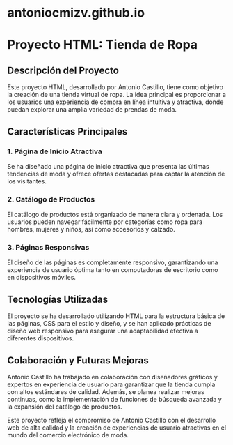 # antoniocmizv.github.io
# Proyecto HTML: Tienda de Ropa

## Descripción del Proyecto

Este proyecto HTML, desarrollado por Antonio Castillo, tiene como objetivo la creación de una tienda virtual de ropa. La idea principal es proporcionar a los usuarios una experiencia de compra en línea intuitiva y atractiva, donde puedan explorar una amplia variedad de prendas de moda.

## Características Principales

### 1. Página de Inicio Atractiva
Se ha diseñado una página de inicio atractiva que presenta las últimas tendencias de moda y ofrece ofertas destacadas para captar la atención de los visitantes.

### 2. Catálogo de Productos
El catálogo de productos está organizado de manera clara y ordenada. Los usuarios pueden navegar fácilmente por categorías como ropa para hombres, mujeres y niños, así como accesorios y calzado.

### 3. Páginas Responsivas
El diseño de las páginas es completamente responsivo, garantizando una experiencia de usuario óptima tanto en computadoras de escritorio como en dispositivos móviles.

## Tecnologías Utilizadas

El proyecto se ha desarrollado utilizando HTML para la estructura básica de las páginas, CSS para el estilo y diseño, y se han aplicado prácticas de diseño web responsivo para asegurar una adaptabilidad efectiva a diferentes dispositivos.

## Colaboración y Futuras Mejoras

Antonio Castillo ha trabajado en colaboración con diseñadores gráficos y expertos en experiencia de usuario para garantizar que la tienda cumpla con altos estándares de calidad. Además, se planea realizar mejoras continuas, como la implementación de funciones de búsqueda avanzada y la expansión del catálogo de productos.

Este proyecto refleja el compromiso de Antonio Castillo con el desarrollo web de alta calidad y la creación de experiencias de usuario atractivas en el mundo del comercio electrónico de moda.